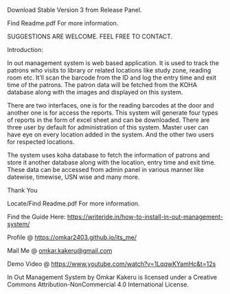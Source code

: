 Download Stable Version 3 from Release Panel.

Find Readme.pdf For more information.

SUGGESTIONS ARE WELCOME. FEEL FREE TO CONTACT.

Introduction:

In out management system is web based application. It is used to track the patrons who visits to library or related locations like study zone, reading room etc. It’ll scan the barcode from the ID and log the entry time and exit time of the patrons. The patron data will be fetched from the KOHA database along with the images and displayed on this system.

There are two interfaces, one is for the reading barcodes at the door and another one is for access the reports. This system will generate four types of reports in the form of excel sheet and can be downloaded. There are three user by default for administration of this system. Master user can have eye on every location added in the system. And the other two users for respected locations.

The system uses koha database to fetch the information of patrons and store it another database along with the location, entry time and exit time. These data can be accessed from admin panel in various manner like datewise, timewise, USN wise and many more.

Thank You

Locate/Find Readme.pdf For more information.

Find the Guide Here: https://writeride.in/how-to-install-in-out-management-system/

Profile @ https://omkar2403.github.io/its_me/

Mail Me @ omkar.kakeru@gmail.com

Demo Video @ https://www.youtube.com/watch?v=1LqqwKYamHc&t=12s

In Out Management System by Omkar Kakeru is licensed under a Creative Commons Attribution-NonCommercial 4.0 International License.

